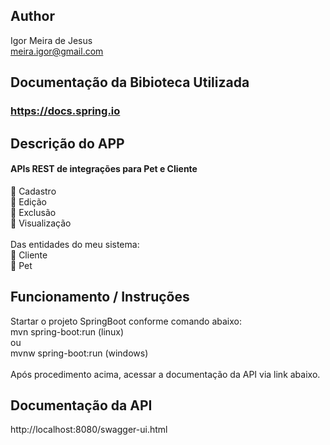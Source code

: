 ## Author
Igor Meira de Jesus<br>
meira.igor@gmail.com

## Documentação da Bibioteca Utilizada
### https://docs.spring.io


## Descrição do APP
#### APIs REST de integrações para Pet e Cliente
 Cadastro
<br>
 Edição
<br>
 Exclusão
<br>
 Visualização
<br><br>
Das entidades do meu sistema:
<br>
 Cliente
<br>
 Pet

## Funcionamento / Instruções
Startar o projeto SpringBoot conforme comando abaixo:
<br>
mvn spring-boot:run (linux) 
<br>ou <br>
mvnw spring-boot:run (windows)
<br><br>
Após procedimento acima, acessar a documentação da API via link abaixo.
<br>
## Documentação da API
http://localhost:8080/swagger-ui.html
<br>
